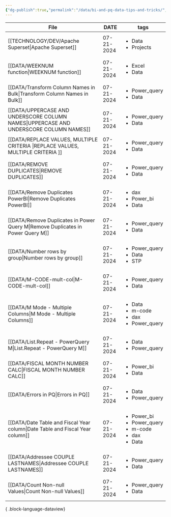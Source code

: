 ```yaml
---
{"dg-publish":true,"permalink":"/data/bi-and-pq-data-tips-and-tricks/","tags":["inbox","Data","Projects"],"created":"2024-04-03 4:09:59 pm","updated":"2024-04-10T09:25:21"}
---
```


| File                                                                                     | DATE       | tags                                                                                   |
| ---------------------------------------------------------------------------------------- | ---------- | -------------------------------------------------------------------------------------- |
| [[TECHNOLOGY/DEV/Apache Superset\|Apache Superset]]                                   | 07-21-2024 | <ul><li>Data</li><li>Projects</li></ul>                                                |
| [[DATA/WEEKNUM function\|WEEKNUM function]]                                           | 07-21-2024 | <ul><li>Excel</li><li>Data</li></ul>                                                   |
| [[DATA/Transform Column Names in Bulk\|Transform Column Names in Bulk]]               | 07-21-2024 | <ul><li>Power_query</li><li>Data</li></ul>                                             |
| [[DATA/UPPERCASE AND UNDERSCORE COLUMN NAMES\|UPPERCASE AND UNDERSCORE COLUMN NAMES]] | 07-21-2024 | <ul><li>Power_query</li><li>Data</li></ul>                                             |
| [[DATA/REPLACE VALUES, MULTIPLE CRITERIA \|REPLACE VALUES, MULTIPLE CRITERIA ]]       | 07-21-2024 | <ul><li>Power_query</li><li>Data</li></ul>                                             |
| [[DATA/REMOVE DUPLICATES\|REMOVE DUPLICATES]]                                         | 07-21-2024 | <ul><li>Power_query</li><li>Data</li></ul>                                             |
| [[DATA/Remove Duplicates PowerBI\|Remove Duplicates PowerBI]]                         | 07-21-2024 | <ul><li>dax</li><li>Power_bi</li><li>Data</li></ul>                                    |
| [[DATA/Remove Duplicates in Power Query M\|Remove Duplicates in Power Query M]]       | 07-21-2024 | <ul><li>Power_query</li><li>Data</li></ul>                                             |
| [[DATA/Number rows by group\|Number rows by group]]                                   | 07-21-2024 | <ul><li>Power_query</li><li>Data</li><li>STP</li></ul>                                 |
| [[DATA/M-CODE-mult-col\|M-CODE-mult-col]]                                             | 07-21-2024 | <ul><li>Power_query</li><li>Data</li></ul>                                             |
| [[DATA/M Mode - Multiple Columns\|M Mode - Multiple Columns]]                         | 07-21-2024 | <ul><li>Data</li><li>m-code</li><li>dax</li><li>Power_query</li></ul>                  |
| [[DATA/List.Repeat - PowerQuery M\|List.Repeat - PowerQuery M]]                       | 07-21-2024 | <ul><li>Data</li><li>Power_query</li></ul>                                             |
| [[DATA/FISCAL MONTH NUMBER CALC\|FISCAL MONTH NUMBER CALC]]                           | 07-21-2024 | <ul><li>Power_bi</li><li>Data</li></ul>                                                |
| [[DATA/Errors in PQ\|Errors in PQ]]                                                   | 07-21-2024 | <ul><li>Data</li><li>Power_query</li></ul>                                             |
| [[DATA/Date Table and Fiscal Year column\|Date Table and Fiscal Year column]]         | 07-21-2024 | <ul><li>Power_bi</li><li>Power_query</li><li>m-code</li><li>dax</li><li>Data</li></ul> |
| [[DATA/Addressee COUPLE LASTNAMES\|Addressee COUPLE LASTNAMES]]                       | 07-21-2024 | <ul><li>Power_query</li><li>Data</li></ul>                                             |
| [[DATA/Count Non-null Values\|Count Non-null Values]]                                 | 07-21-2024 | <ul><li>Power_query</li><li>Data</li></ul>                                             |

{ .block-language-dataview}
